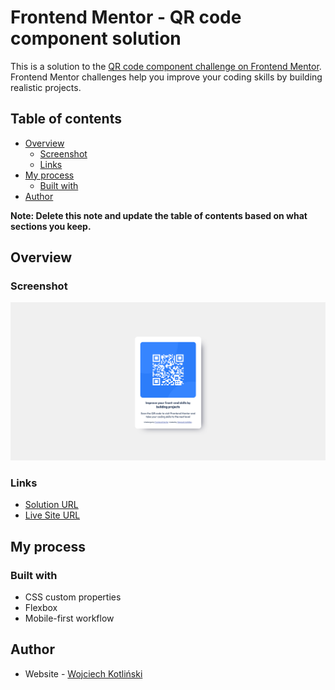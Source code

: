 # Frontend Mentor - QR code component solution

This is a solution to the [QR code component challenge on Frontend Mentor](https://www.frontendmentor.io/challenges/qr-code-component-iux_sIO_H). Frontend Mentor challenges help you improve your coding skills by building realistic projects.

## Table of contents

- [Overview](#overview)
  - [Screenshot](#screenshot)
  - [Links](#links)
- [My process](#my-process)
  - [Built with](#built-with)
- [Author](#author)


**Note: Delete this note and update the table of contents based on what sections you keep.**

## Overview

### Screenshot

![Screenshot](https://github.com/kociol21/qr-code-component-main/blob/master/Screenshot.png)

### Links

- [Solution URL](https://github.com/kociol21/qr-code-component-main)
- [Live Site URL](https://kociol21.github.io/qr-code-component-main/)

## My process

### Built with

- CSS custom properties
- Flexbox
- Mobile-first workflow

## Author

- Website - [Wojciech Kotliński](https://github.com/kociol21)


